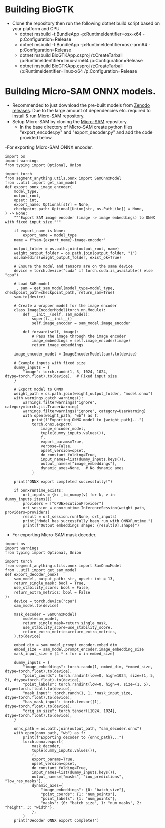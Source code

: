 # Building BioGTK

- Clone the repository then run the following dotnet build script based on your platform and CPU.
	- dotnet msbuild -t:BundleApp -p:RuntimeIdentifier=osx-x64 -p:Configuration=Release
	- dotnet msbuild -t:BundleApp -p:RuntimeIdentifier=osx-arm64 -p:Configuration=Release
	- dotnet msbuild BioGTKApp.csproj /t:CreateTarball /p:RuntimeIdentifier=linux-arm64 /p:Configuration=Release
	- dotnet msbuild BioGTKApp.csproj /t:CreateTarball /p:RuntimeIdentifier=linux-x64 /p:Configuration=Release

# Building Micro-SAM ONNX models.
- Recommended to just download the pre-built models from [Zenodo releases](https://zenodo.org/records/14343909). Due to the large amount of dependencies etc. required to install & run Micro-SAM repository.
- Setup Micro-SAM by cloning the [Micro-SAM](https://github.com/computational-cell-analytics/micro-sam) repository.
	- In the base directory of Micro-SAM create python files "export_encoder.py" and "export_decoder.py" and add the code provided below. 

-For exporting Micro-SAM ONNX encoder.
```
import os
import warnings
from typing import Optional, Union

import torch
from segment_anything.utils.onnx import SamOnnxModel
from ..util import get_sam_model
def export_onnx_image_encoder(
    model_type,
    output_root,
    opset: int,
    export_name: Optional[str] = None,
    checkpoint_path: Optional[Union[str, os.PathLike]] = None,
) -> None:
    """Export SAM image encoder (image -> image embeddings) to ONNX with fixed input size."""

    if export_name is None:
        export_name = model_type
    name = f"sam-{export_name}-image-encoder"

    output_folder = os.path.join(output_root, name)
    weight_output_folder = os.path.join(output_folder, "1")
    os.makedirs(weight_output_folder, exist_ok=True)

    # Ensure the model and tensors are on the same device
    device = torch.device("cuda" if torch.cuda.is_available() else "cpu")

    # Load SAM model
    _, sam = get_sam_model(model_type=model_type, checkpoint_path=checkpoint_path, return_sam=True)
    sam.to(device)

    # Create a wrapper model for the image encoder
    class ImageEncoderModel(torch.nn.Module):
        def __init__(self, sam_model):
            super().__init__()
            self.image_encoder = sam_model.image_encoder

        def forward(self, image):
            # Pass the image through the image encoder
            image_embeddings = self.image_encoder(image)
            return image_embeddings

    image_encoder_model = ImageEncoderModel(sam).to(device)

    # Example inputs with fixed size
    dummy_inputs = {
        "image": torch.randn(1, 3, 1024, 1024, dtype=torch.float).to(device),  # Fixed input size
    }

    # Export model to ONNX
    weight_path = os.path.join(weight_output_folder, "model.onnx")
    with warnings.catch_warnings():
        warnings.filterwarnings("ignore", category=torch.jit.TracerWarning)
        warnings.filterwarnings("ignore", category=UserWarning)
        with open(weight_path, "wb") as f:
            print(f"Exporting ONNX model to {weight_path}...")
            torch.onnx.export(
                image_encoder_model,
                tuple(dummy_inputs.values()),
                f,
                export_params=True,
                verbose=False,
                opset_version=opset,
                do_constant_folding=True,
                input_names=list(dummy_inputs.keys()),
                output_names=["image_embeddings"],
                dynamic_axes=None,  # No dynamic axes
            )

    print("ONNX export completed successfully!")

    if onnxruntime_exists:
        ort_inputs = {k: _to_numpy(v) for k, v in dummy_inputs.items()}
        providers = ["CPUExecutionProvider"]
        ort_session = onnxruntime.InferenceSession(weight_path, providers=providers)
        result = ort_session.run(None, ort_inputs)
        print("Model has successfully been run with ONNXRuntime.")
        print(f"Output embeddings shape: {result[0].shape}")

```
- For exporting Micro-SAM mask decoder.
```
import os
import warnings
from typing import Optional, Union

import torch
from segment_anything.utils.onnx import SamOnnxModel
from ..util import get_sam_model
def export_decoder_onnx(
    sam_model, output_path: str, opset: int = 13,
    return_single_mask: bool = True,
    use_stability_score: bool = False,
    return_extra_metrics: bool = False
):
    device = torch.device("cpu")
    sam_model.to(device)
    
    mask_decoder = SamOnnxModel(
        model=sam_model,
        return_single_mask=return_single_mask,
        use_stability_score=use_stability_score,
        return_extra_metrics=return_extra_metrics,
    ).to(device)
    
    embed_dim = sam_model.prompt_encoder.embed_dim
    embed_size = sam_model.prompt_encoder.image_embedding_size
    mask_input_size = [4 * x for x in embed_size]
    
    dummy_inputs = {
        "image_embeddings": torch.randn(1, embed_dim, *embed_size, dtype=torch.float).to(device),
        "point_coords": torch.randint(low=0, high=1024, size=(1, 5, 2), dtype=torch.float).to(device),
        "point_labels": torch.randint(low=0, high=4, size=(1, 5), dtype=torch.float).to(device),
        "mask_input": torch.randn(1, 1, *mask_input_size, dtype=torch.float).to(device),
        "has_mask_input": torch.tensor([1], dtype=torch.float).to(device),
        "orig_im_size": torch.tensor([1024, 1024], dtype=torch.float).to(device),
    }
    
    onnx_path = os.path.join(output_path, "sam_decoder.onnx")
    with open(onnx_path, "wb") as f:
        print(f"Exporting decoder to {onnx_path}...")
        torch.onnx.export(
            mask_decoder,
            tuple(dummy_inputs.values()),
            f,
            export_params=True,
            opset_version=opset,
            do_constant_folding=True,
            input_names=list(dummy_inputs.keys()),
            output_names=["masks", "iou_predictions", "low_res_masks"],
            dynamic_axes={
                "image_embeddings": {0: "batch_size"},
                "point_coords": {1: "num_points"},
                "point_labels": {1: "num_points"},
                "masks": {0: "batch_size", 1: "num_masks", 2: "height", 3: "width"},
            },
        )
    print("Decoder ONNX export complete!")

```

